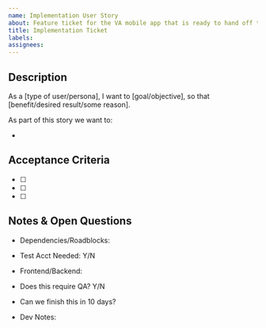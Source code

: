 ```yaml
---
name: Implementation User Story
about: Feature ticket for the VA mobile app that is ready to hand off to engineering for implementation
title: Implementation Ticket
labels: 
assignees:
---
```


<!-- Please fill out all of the relevant sections of this template. Please do not delete any areas of this template. The tickets can be updated as the sections are finished and any section that doesn't need to have info should be labeled as NA -->

## Description
<!-- Goal of these tickets:  Provide general explanation of a the feature written from the perspective of the end user or customer. -->  

As a [type of user/persona], I want to [goal/objective], so that [benefit/desired result/some reason].


As part of this story we want to: <!-- List the desired outcome(s) for this ticket -->  

- 


## Acceptance Criteria
<!-- Add a checkbox for each item required to fulfill the user story/issue. 
E.g Verify that XYZ, Create XYZ -->  

- [ ]

- [ ]

- [ ]


## Notes & Open Questions

- Dependencies/Roadblocks:
- Test Acct Needed: Y/N
- Frontend/Backend:
- Does this require QA? Y/N
- Can we finish this in 10 days?

- Dev Notes: 
